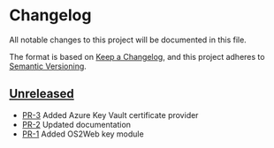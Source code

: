 # Changelog

All notable changes to this project will be documented in this file.

The format is based on [Keep a Changelog](https://keepachangelog.com/en/1.1.0/),
and this project adheres to [Semantic Versioning](https://semver.org/spec/v2.0.0.html).

## [Unreleased]

* [PR-3](https://github.com/OS2web/os2web_key/pull/3)
  Added Azure Key Vault certificate provider
* [PR-2](https://github.com/OS2web/os2web_key/pull/2)
  Updated documentation
* [PR-1](https://github.com/OS2web/os2web_key/pull/1)
  Added OS2Web key module

[Unreleased]: https://github.com/rimi-itk/os2web_key
